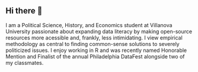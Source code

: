 ## Hi there 👋

I am a Political Science, History, and Economics student at Villanova University passionate about expanding data literacy by making open-source resources more acessible and, frankly, less intimidating. I view empirical methodology as central to finding common-sense solutions to severely politicized issues. I enjoy working in R and was recently named Honorable Mention and Finalist of the annual Philadelphia DataFest alongside two of my classmates. 
